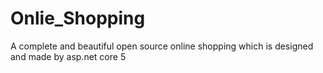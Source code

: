 # Onlie_Shopping
A complete and beautiful open source online shopping which is designed and made by asp.net core 5
